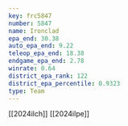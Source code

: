 ```yaml
---
key: frc5847
number: 5847
name: Ironclad
epa_end: 30.38
auto_epa_end: 9.22
teleop_epa_end: 18.38
endgame_epa_end: 2.78
winrate: 0.64
district_epa_rank: 122
district_epa_percentile: 0.9323
type: Team
---
```

[[2024ilch]]
[[2024ilpe]]
